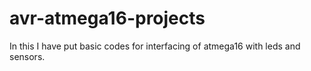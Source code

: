 # avr-atmega16-projects
In this I have put basic codes for interfacing of atmega16 with leds and sensors.
